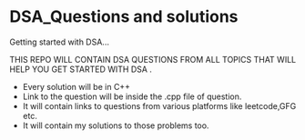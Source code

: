 # DSA_Questions and solutions 
Getting started with DSA... 


THIS REPO WILL CONTAIN DSA QUESTIONS FROM ALL TOPICS THAT WILL HELP YOU GET STARTED WITH DSA .

- Every solution will be in C++
- Link to the question will be inside the .cpp file of question.
- It will contain links to questions from various platforms like leetcode,GFG etc.
- It will contain my solutions to those problems too.

